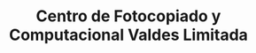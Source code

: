 ---
title: "Centro de Fotocopiado y Computacional Valdes Limitada"
url: /quilpue/centro-de-fotocopiado-y-computacional-valdes-limitada/
shop: Schreibwaren
---
